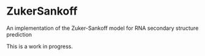 ZukerSankoff
============

An implementation of the Zuker-Sankoff model for RNA secondary structure prediction

This is a work in progress.
